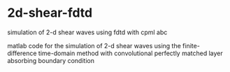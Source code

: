 # 2d-shear-fdtd
simulation of 2-d shear waves using fdtd with cpml abc

matlab code for the simulation of 2-d shear waves using the finite-difference time-domain method with convolutional perfectly matched layer absorbing boundary condition
